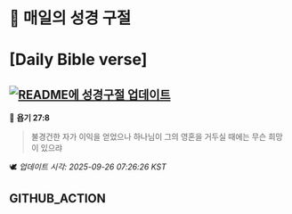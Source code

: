 # 🙏 매일의 성경 구절
# [Daily Bible verse]
## [![README에 성경구절 업데이트](https://github.com/DONGSUKA/first_test/actions/workflows/update-readme-bible.yml/badge.svg)](https://github.com/DONGSUKA/first_test/actions/workflows/update-readme-bible.yml)
<!-- START_BIBLE_VERSE -->
📖 **욥기 27:8**
> 불경건한 자가 이익을 얻었으나 하나님이 그의 영혼을 거두실 때에는 무슨 희망이 있으랴

🕊️ _업데이트 시각: 2025-09-26 07:26:26 KST_
  <!-- END_BIBLE_VERSE -->
## GITHUB_ACTION
